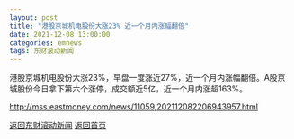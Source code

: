 ```yaml
---
layout: post
title: "港股京城机电股份大涨23% 近一个月内涨幅翻倍"
date: 2021-12-08 13:00:00
categories: emnews
tags: 东财滚动新闻
---
```


港股京城机电股份大涨23%，早盘一度涨近27%，近一个月内涨幅翻倍。A股京城股份今日拿下第六个涨停，成交额近5亿，近一个月内涨超163%。

<http://mss.eastmoney.com/news/11059,202112082206943957.html>

[返回东财滚动新闻](//finews.withounder.com/emnews/)
[返回首页](//finews.withounder.com/)
